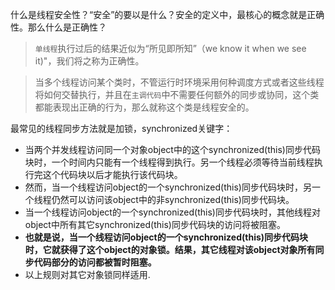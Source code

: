 什么是线程安全性？“安全”的要以是什么？安全的定义中，最核心的概念就是正确性。那么什么是正确性？<br>
>`单线程`执行过后的结果近似为“所见即所知”（we know it when we see it)"，我们将之称为正确性。

>当多个线程访问某个类时，不管运行时环境采用何种调度方式或者这些线程将如何交替执行，并且在`主调代码`中不需要任何额外的同步或协同，这个类都能表现出正确的行为，那么就称这个类是线程安全的。

最常见的线程同步方法就是加锁，synchronized关键字：<br>
- 当两个并发线程访问同一个对象object中的这个synchronized(this)同步代码块时，一个时间内只能有一个线程得到执行。另一个线程必须等待当前线程执行完这个代码块以后才能执行该代码块。<br>
- 然而，当一个线程访问object的一个synchronized(this)同步代码块时，另一个线程仍然可以访问该object中的非synchronized(this)同步代码块。<br>
- 当一个线程访问object的一个synchronized(this)同步代码块时，其他线程对object中所有其它synchronized(this)同步代码块的访问将被阻塞。<br>
- **也就是说，当一个线程访问object的一个synchronized(this)同步代码块时，它就获得了这个object的对象锁。结果，其它线程对该object对象所有同步代码部分的访问都被暂时阻塞。**<br>
- 以上规则对其它对象锁同样适用.
